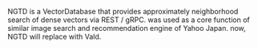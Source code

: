 NGTD is a VectorDatabase that provides approximately neighborhood search of dense vectors via REST / gRPC. was used as a core function of similar image search and recommendation engine of Yahoo Japan. now, NGTD will replace with Vald.
